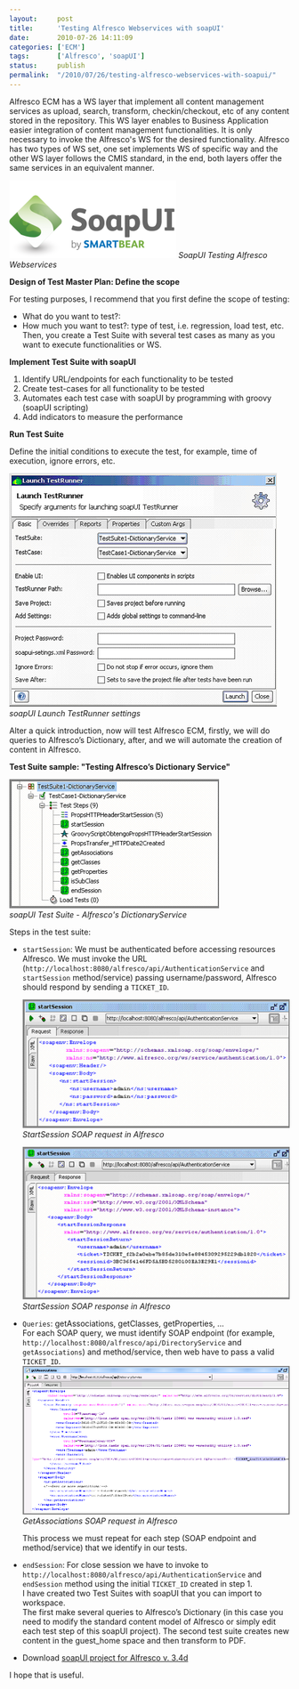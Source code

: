 ```yaml
---
layout:     post
title:      'Testing Alfresco Webservices with soapUI'
date:       2010-07-26 14:11:09
categories: ['ECM']
tags:       ['Alfresco', 'soapUI']
status:     publish 
permalink:  "/2010/07/26/testing-alfresco-webservices-with-soapui/"
---
```

Alfresco ECM has a WS layer that implement all content management services as upload, search, transform, checkin/checkout, etc of any content stored in the repository.
This WS layer enables to Business Application easier integration of content management functionalities. It is only necessary to invoke the Alfresco's WS for the desired functionality. Alfresco has two types of WS set, one set implements WS of specific way and the other WS layer follows the CMIS standard, in the end, both layers offer the same services in an equivalent manner.  

![](/assets/blog20100726_soapui_alfresco/smartbear-soapui-logo-300x140.png)
_SoapUI Testing Alfresco Webservices_

<!-- more -->

**Design of Test Master Plan: Define the scope**

For testing purposes, I recommend that you first define the scope of testing:
* What do you want to test?:
* How much you want to test?: type of test, i.e. regression, load test, etc.
Then, you create a Test Suite with several test cases as many as you want to execute functionalities or WS.

**Implement Test Suite with soapUI**
1. Identify URL/endpoints for each functionality to be tested
2. Create test-cases for all functionality to be tested
3. Automates each test case with soapUI by programming with groovy (soapUI scripting)
4. Add indicators to measure the performance

**Run Test Suite**

Define the initial conditions to execute the test, for example, time of execution, ignore errors, etc.

![soapui_alf33ce_1_testrunner](/assets/blog20100726_soapui_alfresco/soapui_alf33ce_1_testrunner.png)
 _soapUI Launch TestRunner settings_

Alter a quick introduction, now will test Alfresco ECM, firstly, we will do queries to Alfresco’s Dictionary, after, and we will automate the creation of content in Alfresco.

**Test Suite sample: "Testing Alfresco’s Dictionary Service"**

![](/assets/blog20100726_soapui_alfresco/soapui_alf33ce_2_testsuite_dictionaryservice.png)  
_soapUI Test Suite - Alfresco's DictionaryService_

Steps in the test suite:
* `startSession`:
  We must be authenticated before accessing resources Alfresco. We must invoke the URL (`http://localhost:8080/alfresco/api/AuthenticationService` and `startSession` method/service) passing username/password, Alfresco should respond by sending a `TICKET_ID`.
  
  ![](/assets/blog20100726_soapui_alfresco/soapui_alf33ce_3_startsession_req.png)  
  _StartSession SOAP request in Alfresco_  
  
  ![](/assets/blog20100726_soapui_alfresco/soapui_alf33ce_4_startsession_res.png)  
  _StartSession SOAP response in Alfresco_  
* `Queries`: getAssociations, getClasses, getProperties, …  
  For each SOAP query, we must identify SOAP endpoint (for example, `http://localhost:8080/alfresco/api/DirectoryService` and `getAssociations`) and method/service, then web have to pass a valid `TICKET_ID`.
  ![](/assets/blog20100726_soapui_alfresco/soapui_alf33ce_5_getassociations.png)  
  _GetAssociations SOAP request in Alfresco_  

  This process we must repeat for each step (SOAP endpoint and method/service) that we identify in our tests.
* `endSession`:
  For close session we have to invoke to `http://localhost:8080/alfresco/api/AuthenticationService` and `endSession` method using the initial `TICKET_ID` created in step 1.  
  I have created two Test Suites with soapUI that you can import to workspace.  
  The first make several queries to Alfresco’s Dictionary (in this case you need to modify the standard content model of Alfresco or simply edit each test step of this soapUI project). The second test suite creates new content in the guest_home space and then transform to PDF.
* Download [soapUI project for Alfresco v. 3.4d](https://dl.dropboxusercontent.com/u/2961879/blog20111203_alf34_ws_rest_testing/alf34dce_ws_rest_soapui_prj.zip)  


I hope that is useful.
